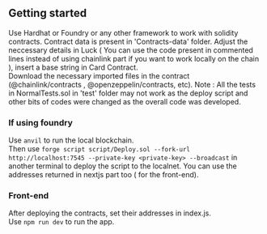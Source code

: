 ## Getting started
Use Hardhat or Foundry or any other framework to work with solidity contracts. Contract data is present in 'Contracts-data' folder.  Adjust the neccessary details in Luck ( You can use the code present in commented lines instead of using chainlink part if you want to work locally on the chain ), insert a base string in Card Contract.  
Download the necessary imported files in the contract (@chainlink/contracts , @openzeppelin/contracts, etc).
Note : All the tests in NormalTests.sol in 'test' folder may not work as the deploy script and other bits of codes were changed as the overall code was developed.
### If using foundry 
Use ```anvil``` to run the local blockchain.   
Then use ```forge script script/Deploy.sol --fork-url http://localhost:7545 --private-key <private-key> --broadcast``` in another terminal to deploy the script to the localnet. You can use the addresses returned in nextjs part too ( for the front-end).


### Front-end
After deploying the contracts, set their addresses in index.js.   
Use ```npm run dev``` to run the app.
